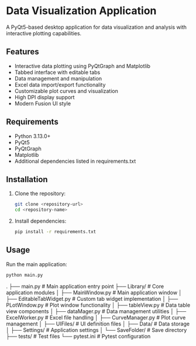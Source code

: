 # Data Visualization Application

A PyQt5-based desktop application for data visualization and analysis with interactive plotting capabilities.

## Features

- Interactive data plotting using PyQtGraph and Matplotlib
- Tabbed interface with editable tabs
- Data management and manipulation
- Excel data import/export functionality
- Customizable plot curves and visualization
- High DPI display support
- Modern Fusion UI style

## Requirements

- Python 3.13.0+
- PyQt5
- PyQtGraph
- Matplotlib
- Additional dependencies listed in requirements.txt

## Installation

1. Clone the repository:
   ```bash
   git clone <repository-url>
   cd <repository-name>
   ```

2. Install dependencies:
   ```bash
   pip install -r requirements.txt
   ```

## Usage

Run the main application:
```bash
python main.py
```
.
├── main.py                 # Main application entry point
├── Library/                # Core application modules
│   ├── MainWindow.py      # Main application window
│   ├── EditableTabWidget.py # Custom tab widget implementation
│   ├── PLotWindow.py      # Plot window functionality
│   ├── tableView.py       # Data table view components
│   ├── dataMager.py       # Data management utilities
│   ├── ExcelWorker.py     # Excel file handling
│   ├── CurveManager.py    # Plot curve management
│   ├── UIFiles/           # UI definition files
│   ├── Data/              # Data storage
│   ├── Settings/          # Application settings
│   └── SaveFolder/        # Save directory
├── tests/                 # Test files
└── pytest.ini            # Pytest configuration